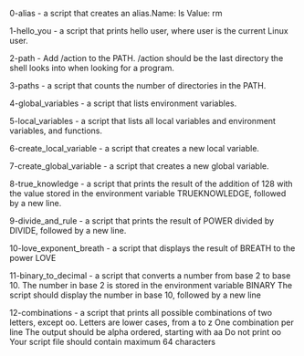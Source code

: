 0-alias - a script that creates an alias.Name: ls Value: rm



1-hello_you - a script that prints hello user, where user is the current Linux user.



2-path - Add /action to the PATH. /action should be the last directory the shell looks into when looking for a program.



3-paths - a script that counts the number of directories in the PATH.



4-global_variables - a script that lists environment variables.



5-local_variables - a script that lists all local variables and environment variables, and functions.



6-create_local_variable - a script that creates a new local variable.



7-create_global_variable - a script that creates a new global variable.



8-true_knowledge - a script that prints the result of the addition of 128 with the value stored in the environment variable TRUEKNOWLEDGE, followed by a new line.



9-divide_and_rule - a script that prints the result of POWER divided by DIVIDE, followed by a new line.



10-love_exponent_breath - a script that displays the result of BREATH to the power LOVE



11-binary_to_decimal - a script that converts a number from base 2 to base 10. The number in base 2 is stored in the environment variable BINARY The script should display the number in base 10, followed by a new line



12-combinations - a script that prints all possible combinations of two letters, except oo. Letters are lower cases, from a to z One combination per line The output should be alpha ordered, starting with aa Do not print oo Your script file should contain maximum 64 characters

